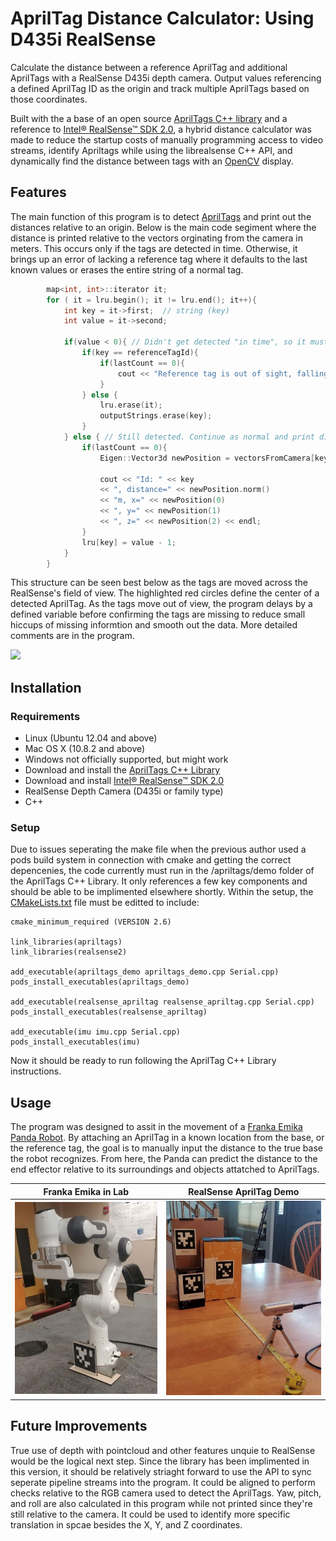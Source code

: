 # AprilTag Distance Calculator: Using D435i RealSense

Calculate the distance between a reference AprilTag and additional AprilTags with a RealSense D435i depth camera. Output values referencing a defined AprilTag ID as the origin and track multiple AprilTags based on those coordinates.

Built with the a base of an open source [AprilTags C++ library](https://people.csail.mit.edu/kaess/apriltags/) and a reference to [Intel® RealSense™ SDK 2.0](https://github.com/IntelRealSense/librealsense), a hybrid distance calculator was made to reduce the startup costs of manually programming access to video streams, identify Apriltags while using the librealsense C++ API, and dynamically find the distance between tags with an [OpenCV](https://opencv.org/) display.

## Features

The main function of this program is to detect [AprilTags](https://github.com/AprilRobotics/apriltag) and print out the distances relative to an origin. Below is the main code segiment where the distance is printed relative to the vectors orginating from the camera in meters. This occurs only if the tags are detected in time. Otherwise, it brings up an error of lacking a reference tag where it defaults to the last known values or erases the entire string of a normal tag.

```c++
        map<int, int>::iterator it;
        for ( it = lru.begin(); it != lru.end(); it++){
            int key = it->first;  // string (key)
            int value = it->second;

            if(value < 0){ // Didn't get detected "in time", so it must be gone
                if(key == referenceTagId){
                    if(lastCount == 0){
                        cout << "Reference tag is out of sight, falling back on last known value." << endl;
                    }
                } else {
                    lru.erase(it);
                    outputStrings.erase(key);
                }
            } else { // Still detected. Continue as normal and print difference in vector distance in meters
                if(lastCount == 0){ 
                    Eigen::Vector3d newPosition = vectorsFromCamera[key] - vectorsFromCamera[referenceTagId];

                    cout << "Id: " << key
                    << ", distance=" << newPosition.norm()
                    << "m, x=" << newPosition(0)
                    << ", y=" << newPosition(1)
                    << ", z=" << newPosition(2) << endl;
                }
                lru[key] = value - 1;
            }
        }
```

This structure can be seen best below as the tags are moved across the RealSense's field of view. The highlighted red circles define the center of a detected AprilTag. As the tags move out of view, the program delays by a defined variable before confirming the tags are missing to reduce small hiccups of missing informtion and smooth out the data. More detailed comments are in the program. 

![](Demo.gif)

## Installation

### Requirements

* Linux (Ubuntu 12.04 and above) 
* Mac OS X (10.8.2 and above) 
* Windows not officially supported, but might work
* Download and install the [AprilTags C++ Library](https://people.csail.mit.edu/kaess/apriltags/) 
* Download and install [Intel® RealSense™ SDK 2.0](https://github.com/IntelRealSense/librealsense)
* RealSense Depth Camera (D435i or family type)
* C++

### Setup

Due to issues seperating the make file when the previous author used a pods build system in connection with cmake and getting the correct depencenies, the code currently must run in the /apriltags/demo folder of the AprilTags C++ Library. It only references a few key components and should be able to be implimented elsewhere shortly. Within the setup, the [CMakeLists.txt](https://bitbucket.org/kaess/apriltags/src/master/example/CMakeLists.txt) file must be editted to include:

```
cmake_minimum_required (VERSION 2.6)

link_libraries(apriltags)
link_libraries(realsense2)

add_executable(apriltags_demo apriltags_demo.cpp Serial.cpp)
pods_install_executables(apriltags_demo)

add_executable(realsense_apriltag realsense_apriltag.cpp Serial.cpp)
pods_install_executables(realsense_apriltag)

add_executable(imu imu.cpp Serial.cpp)
pods_install_executables(imu)

```
Now it should be ready to run following the AprilTag C++ Library instructions.

## Usage

The program was designed to assit in the movement of a [Franka Emika Panda Robot](https://www.franka.de/technology). By attaching an AprilTag in a known location from the base, or the reference tag, the goal is to manually input the distance to the true base the robot recognizes. From here, the Panda can predict the distance to the end effector relative to its surroundings and objects attatched to AprilTags.

Franka Emika in Lab        |  RealSense AprilTag Demo
:-------------------------:|:-------------------------:
![](panda.jpg)             |  ![](realsensesize.jpg)

## Future Improvements

True use of depth with pointcloud and other features unquie to RealSense would be the logical next step. Since the library has been implimented in this version, it should be relatively striaght forward to use the API to sync seperate pipeline streams into the program. It could be aligned to perform checks relative to the RGB camera used to detect the AprilTags. Yaw, pitch, and roll are also calculated in this program while not printed since they're still relative to the camera. It could be used to identify more specific translation in spcae besides the X, Y, and Z coordinates. 
